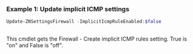 ### Example 1: Update implicit ICMP settings
```powershell
Update-ZNSettingsFirewall -ImplicitIcmpRuleEnabled:$false
 
```

This cmdlet gets the Firewall - Create implicit ICMP rules setting. True is "on" and False is "off".
